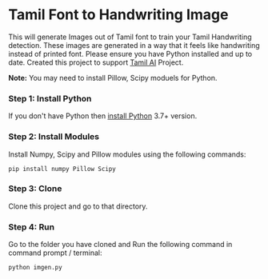 # Tamil Font to Handwriting Image
This will generate Images out of Tamil font to train your Tamil Handwriting detection. These images are generated in a way that it feels like handwriting instead of printed font.
Please ensure you have Python installed and up to date. Created this project to support [Tamil AI](https://github.com/RanchMobile/Tamil-AI) Project. 

**Note:** You may need to install Pillow, Scipy moduels for Python.

### Step 1: Install Python
If you don't have Python then [install Python](https://www.python.org/downloads/) 3.7+ version.

### Step 2: Install Modules
Install Numpy, Scipy and Pillow modules using the following commands:

`pip install numpy Pillow Scipy`

### Step 3: Clone
Clone this project and go to that directory.

### Step 4: Run

Go to the folder you have cloned and Run the following command in command prompt / terminal:

`python imgen.py`
